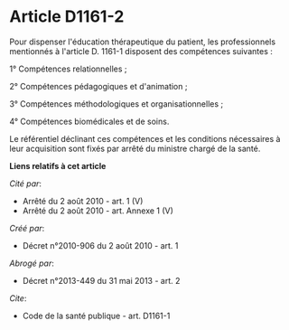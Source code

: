 # Article D1161-2

Pour dispenser l'éducation thérapeutique du patient, les professionnels mentionnés à l'article D. 1161-1 disposent des
compétences suivantes : 

1° Compétences relationnelles ; 

2° Compétences pédagogiques et d'animation ; 

3° Compétences méthodologiques et organisationnelles ; 

4° Compétences biomédicales et de soins. 

Le référentiel déclinant ces compétences et les conditions nécessaires à leur acquisition sont fixés par arrêté du ministre
chargé de la santé.

**Liens relatifs à cet article**

_Cité par_:

  - Arrêté du 2 août 2010 - art. 1 (V)
  - Arrêté du 2 août 2010 - art. Annexe 1 (V)

_Créé par_:

  - Décret n°2010-906 du 2 août 2010 - art. 1

_Abrogé par_:

  - Décret n°2013-449 du 31 mai 2013 - art. 2

_Cite_:

  - Code de la santé publique - art. D1161-1
